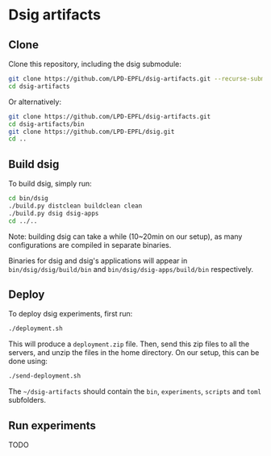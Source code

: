 # Dsig artifacts
## 

## Clone
Clone this repository, including the dsig submodule:
```sh
git clone https://github.com/LPD-EPFL/dsig-artifacts.git --recurse-submodules
cd dsig-artifacts
```

Or alternatively:
```sh
git clone https://github.com/LPD-EPFL/dsig-artifacts.git
cd dsig-artifacts/bin
git clone https://github.com/LPD-EPFL/dsig.git
cd ..
```

## Build dsig
To build dsig, simply run:
```sh
cd bin/dsig
./build.py distclean buildclean clean
./build.py dsig dsig-apps
cd ../..
```

Note: building dsig can take a while (10~20min on our setup), as many configurations are compiled in separate binaries.

Binaries for dsig and dsig's applications will appear in `bin/dsig/dsig/build/bin` and `bin/dsig/dsig-apps/build/bin` respectively.

## Deploy
To deploy dsig experiments, first run:
```sh
./deployment.sh
```
This will produce a `deployment.zip` file.
Then, send this zip files to all the servers, and unzip the files in the home directory.
On our setup, this can be done using:
```sh
./send-deployment.sh
```

The `~/dsig-artifacts` should contain the `bin`, `experiments`, `scripts` and `toml` subfolders.

## Run experiments
TODO